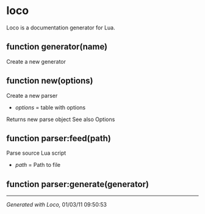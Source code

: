 loco
======
Loco is a documentation generator for Lua.

function generator(name)
------
Create a new generator



function new(options)
------
Create a new parser

 * _options_ = table with options

Returns new parse object
See also Options

function parser:feed(path)
------
Parse source Lua script

 * _path_ = Path to file


function parser:generate(generator)
------



* * *
_Generated with Loco,_ 01/03/11 09:50:53
